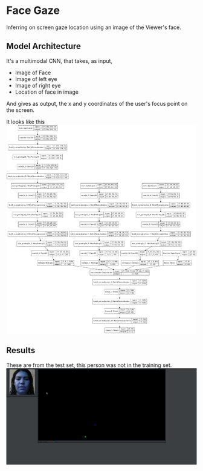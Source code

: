 # Face Gaze
Inferring on screen gaze location using an image of the Viewer's face.
## Model Architecture
It's a multimodal CNN, that takes, as input, 
* Image of Face
* Image of left eye
* Image of right eye
* Location of face in image

And gives as output, the x and y coordinates of the user's focus point on the screen.

It looks like this
![Model Architecture](https://github.com/aayush-fadia/face-gaze/raw/master/media/multi_input_and_output_model.png)
## Results
These are from the test set, this person was not in the training set.
![Results GIF](https://github.com/aayush-fadia/face-gaze/raw/master/media/ModelV2.gif)
